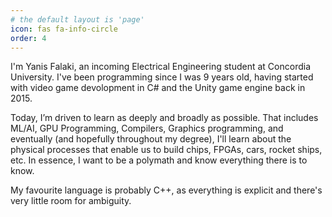 ```yaml
---
# the default layout is 'page'
icon: fas fa-info-circle
order: 4
---
```


I'm Yanis Falaki, an incoming Electrical Engineering student at Concordia University. I've been programming since I was 9 years old, having started with video game devolopment in C# and the Unity game engine back in 2015.

Today, I’m driven to learn as deeply and broadly as possible. That includes ML/AI, GPU Programming, Compilers, Graphics programming, and eventually (and hopefully throughout my degree), I'll learn about the physical processes that enable us to build chips, FPGAs, cars, rocket ships, etc. In essence, I want to be a polymath and know everything there is to know.

My favourite language is probably C++, as everything is explicit and there's very little room for ambiguity.